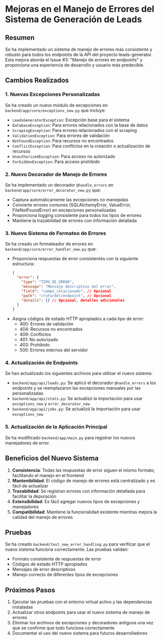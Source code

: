 # Mejoras en el Manejo de Errores del Sistema de Generación de Leads

## Resumen

Se ha implementado un sistema de manejo de errores más consistente y robusto para todos los endpoints de la API del proyecto leads-generator. Esta mejora aborda el Issue #3: "Manejo de errores en endpoints" y proporciona una experiencia de desarrollo y usuario más predecible.

## Cambios Realizados

### 1. Nuevas Excepciones Personalizadas

Se ha creado un nuevo módulo de excepciones en `backend/app/core/exceptions_new.py` que incluye:

- `LeadsGeneratorException`: Excepción base para el sistema
- `DatabaseException`: Para errores relacionados con la base de datos
- `ScrapingException`: Para errores relacionados con el scraping
- `ValidationException`: Para errores de validación
- `NotFoundException`: Para recursos no encontrados
- `ConflictException`: Para conflictos en la creación o actualización de recursos
- `UnauthorizedException`: Para acceso no autorizado
- `ForbiddenException`: Para acceso prohibido

### 2. Nuevo Decorador de Manejo de Errores

Se ha implementado un decorador `@handle_errors` en `backend/app/core/error_decorator_new.py` que:

- Captura automáticamente las excepciones no manejadas
- Convierte errores comunes (SQLAlchemyError, ValueError, FileNotFoundError) en excepciones personalizadas
- Proporciona logging consistente para todos los tipos de errores
- Mantiene la trazabilidad de errores con información detallada

### 3. Nuevo Sistema de Formateo de Errores

Se ha creado un formateador de errores en `backend/app/core/error_handler_new.py` que:

- Proporciona respuestas de error consistentes con la siguiente estructura:
  ```json
  {
    "error": {
      "type": "TIPO_DE_ERROR",
      "message": "Mensaje descriptivo del error",
      "field": "campo_relacionado", // Opcional
      "path": "/ruta/del/endpoint", // Opcional
      "details": {} // Opcional, detalles adicionales
    }
  }
  ```
- Asigna códigos de estado HTTP apropiados a cada tipo de error:
  - 400: Errores de validación
  - 404: Recursos no encontrados
  - 409: Conflictos
  - 401: No autorizado
  - 403: Prohibido
  - 500: Errores internos del servidor

### 4. Actualización de Endpoints

Se han actualizado los siguientes archivos para utilizar el nuevo sistema:

- `backend/app/api/leads.py`: Se aplicó el decorador `@handle_errors` a los endpoints y se reemplazaron las excepciones manuales por las personalizadas
- `backend/app/api/stats.py`: Se actualizó la importación para usar `exceptions_new` y `error_decorator_new`
- `backend/app/api/jobs.py`: Se actualizó la importación para usar `exceptions_new`

### 5. Actualización de la Aplicación Principal

Se ha modificado `backend/app/main.py` para registrar los nuevos manejadores de error.

## Beneficios del Nuevo Sistema

1. **Consistencia**: Todas las respuestas de error siguen el mismo formato, facilitando el manejo en el frontend
2. **Mantenibilidad**: El código de manejo de errores está centralizado y es fácil de actualizar
3. **Trazabilidad**: Se registran errores con información detallada para facilitar la depuración
4. **Extensibilidad**: Es fácil agregar nuevos tipos de excepciones y manejadores
5. **Compatibilidad**: Mantiene la funcionalidad existente mientras mejora la calidad del manejo de errores

## Pruebas

Se ha creado `backend/test_new_error_handling.py` para verificar que el nuevo sistema funciona correctamente. Las pruebas validan:

- Formato consistente de respuestas de error
- Códigos de estado HTTP apropiados
- Mensajes de error descriptivos
- Manejo correcto de diferentes tipos de excepciones

## Próximos Pasos

1. Ejecutar las pruebas con el entorno virtual activo y las dependencias instaladas
2. Actualizar otros endpoints para usar el nuevo sistema de manejo de errores
3. Eliminar los archivos de excepciones y decoradores antiguos una vez que se confirme que todo funciona correctamente
4. Documentar el uso del nuevo sistema para futuros desarrolladores